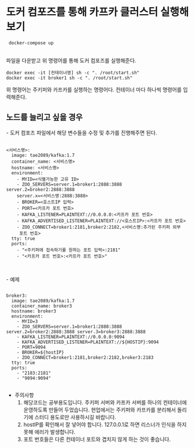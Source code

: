 <h1>도커 컴포즈를 통해 카프카 클러스터 실행해보기</h1>
<pre>
<code> docker-compose up
</code>
</pre>
파일을 다운받고 위 명령어를 통해 도커 컴포즈를 실행해준다.

<pre><code>docker exec -it [컨테이너명] sh -c ". /root/start.sh"
docker exec -it broker1 sh -c ". /root/start.sh" </code></pre>
위 명령어는 주키퍼와 카프카를 실행하는 명령어다. 컨테이너 마다 하나씩 명령어를 입력해준다.

<h2>노드를 늘리고 싶을 경우</h2>
- 도커 컴포즈 파일에서 해당 변수들을 수정 및 추가를 진행해주면 된다.
<pre><code>
<서비스명>:
  image: tae2089/kafka:1.7
  container_name: <서비스명>
  hostname: <서비스명>
  environment:
    - MYID=<식별가능한 고유 ID>
    - ZOO_SERVERS=server.1=broker1:2888:3888 server.2=broker2:2888:3888
    server.x=<서비스명:2888:3888>
    - BROKER=<호스트IP 입력>
    - PORT=<카프카 포트 번호>
    - KAFKA_LISTENER=PLAINTEXT://0.0.0.0:<카프카 포트 번호>
    - KAFKA_ADVERTISED_LISTENER=PLAINTEXT://<호스트IP>:<카프카 포트 번호>
    - ZOO_CONNECT=broker1:2181,broker2:2182,<서비스명:추가된 주키퍼 외부
     포트 번호>
  tty: true
  ports:
    - "<주키퍼에 접속하기를 원하는 포트 입력>:2181"
    - "<카프카 포트 번호>:<카프카 포트 번호>"
 </code></pre>
<br>
- 예제
<pre><code>
broker3:
  image: tae2089/kafka:1.7
  container_name: broker3
  hostname: broker3
  environment:
    - MYID=3
    - ZOO_SERVERS=server.1=broker1:2888:3888 server.2=broker2:2888:3888 server.3=broker3:2888:3888
    - KAFKA_LISTENER=PLAINTEXT://0.0.0.0:9094
    - KAFKA_ADVERTISED_LISTENER=PLAINTEXT://${HOSTIP}:9094
    - PORT=9094
    - BROKER=${hostIP}
    - ZOO_CONNECT=broker1:2181,broker2:2182,broker3:2183
  tty: true
  ports:
    - "2183:2181"
    - "9094:9094"
 </code></pre>

 - 주의사항
   1. 해당코드는 공부용도입니다. 주키퍼 서버와 카프카 서버를 하나의 컨테이너에 운영하도록 만들어 두었습니다. 현업에서는 주키퍼와 카프카를 분리해서 돌리기에 스터디 용도로만 사용하시길 바랍니다.
   2. hostIP를 확인해서 잘 넣어야 합니다. 127.0.0.1로 하면 리스너가 인식을 하지 못해 에러가 발생합니다.
   3. 포트 번호들은 다른 컨테이너 포트와 겹치지 않게 하는 것이 좋습니다.
